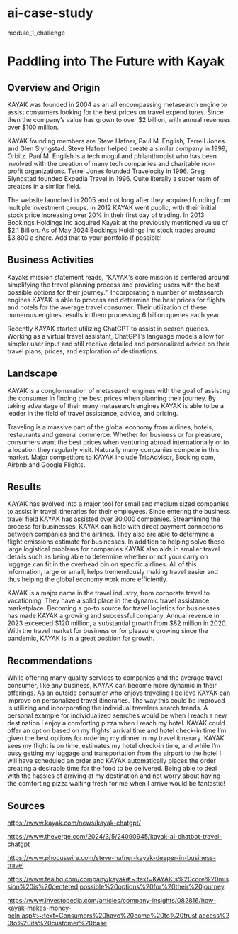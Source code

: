 # ai-case-study
module_1_challenge

# Paddling into The Future with Kayak

## Overview and Origin

KAYAK was founded in 2004 as an all encompassing metasearch engine to assist consumers looking for the best prices on travel expenditures. Since then the company’s value has grown to over $2 billion, with annual revenues over $100 million. 

KAYAK founding members are Steve Hafner, Paul M. English, Terrell Jones and Glen Slyngstad. Steve Hafner helped create a similar company in 1999, Orbitz. Paul M. English is a tech mogul and philanthropist who has been involved with the creation of many tech companies and charitable non-profit organizations. Terrel Jones founded Travelocity in 1996. Greg Slyngstad founded Expedia Travel in 1996. Quite literally a super team of creators in a similar field. 

The website launched in 2005 and not long after they acquired funding from multiple investment groups. In 2012 KAYAK went public, with their initial stock price increasing over 20% in their first day of trading. In 2013 Bookings Holdings Inc acquired Kayak at the previously mentioned value of $2.1 Billion. As of May 2024 Bookings Holdings Inc stock trades around $3,800 a share. Add that to your portfolio if possible!

## Business Activities

Kayaks mission statement reads, “KAYAK's core mission is centered around simplifying the travel planning process and providing users with the best possible options for their journey.”. Incorporating a number of metasearch engines KAYAK is able to process and determine the best prices for flights and hotels for the average travel consumer. Their utilization of these numerous engines results in them processing 6 billion queries each year. 

Recently KAYAK started utilizing ChatGPT to assist in search queries. Working as a virtual travel assistant, ChatGPT’s language models allow for simpler user input and still receive detailed and personalized advice on their travel plans, prices, and exploration of destinations. 

## Landscape

KAYAK is a conglomeration of metasearch engines with the goal of assisting the consumer in finding the best prices when planning their journey. By taking advantage of their many metasearch engines KAYAK is able to be a leader in the field of travel assistance, advice, and pricing. 

Traveling is a massive part of the global economy from airlines, hotels, restaurants and general commerce. Whether for business or for pleasure, consumers want the best prices when venturing abroad internationally or to a location they regularly visit. Naturally many companies compete in this market. Major competitors to KAYAK include TripAdvisor, Booking.com, Airbnb and Google Flights. 

## Results

KAYAK has evolved into a major tool for small and medium sized companies to assist in travel itineraries for their employees. Since entering the business travel field KAYAK has assisted over 30,000 companies. Streamlining the process for businesses, KAYAK can help with direct payment connections between companies and the airlines. They also are able to determine a flight emissions estimate for businesses. In addition to helping solve these large logistical problems for companies KAYAK also aids in smaller travel details such as being able to determine whether or not your carry on luggage can fit in the overhead bin on specific airlines. All of this information, large or small, helps tremendously making travel easier and thus helping the global economy work more efficiently. 

KAYAK is a major name in the travel industry, from corporate travel to vacationing. They have a solid place in the dynamic travel assistance marketplace. Becoming a go-to source for travel logistics for businesses has made KAYAK a growing and successful company. Annual revenue in 2023 exceeded $120 million, a substantial growth from $82 million in 2020. With the travel market for business or for pleasure growing since the pandemic, KAYAK is in a great position for growth. 
## Recommendations

While offering many quality services to companies and the average travel consumer, like any business, KAYAK can become more dynamic in their offerings. As an outside consumer who enjoys traveling I believe KAYAK can improve on personalized travel itineraries. The way this could be improved is utilizing and incorporating the individual travelers search trends. A personal example for individualized searches would be when I reach a new destination I enjoy a comforting pizza when I reach my hotel. KAYAK could offer an option based on my flights’ arrival time and hotel check-in time I’m given the best options for ordering my dinner in my travel itinerary. KAYAK sees my flight is on time, estimates my hotel check-in time, and while I’m busy getting my luggage and transportation from the airport to the hotel I will have scheduled an order and KAYAK automatically places the order creating a desirable time for the food to be delivered. Being able to deal with the hassles of arriving at my destination and not worry about having the comforting pizza waiting fresh for me when I arrive would be fantastic!


## Sources
https://www.kayak.com/news/kayak-chatgpt/

https://www.theverge.com/2024/3/5/24090945/kayak-ai-chatbot-travel-chatgpt

https://www.phocuswire.com/steve-hafner-kayak-deeper-in-business-travel

https://www.tealhq.com/company/kayak#:~:text=KAYAK's%20core%20mission%20is%20centered,possible%20options%20for%20their%20journey.

https://www.investopedia.com/articles/company-insights/082816/how-kayak-makes-money-pcln.asp#:~:text=Consumers%20have%20come%20to%20trust,access%20to%20its%20customer%20base.

